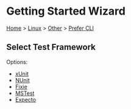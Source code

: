 # Getting Started Wizard

[Home](/docs/wiz/readme.md) > [Linux](Linux.md) > [Other](Linux_Other.md) > [Prefer CLI](Linux_Other_Cli.md)

## Select Test Framework

Options:
 * [xUnit](Linux_Other_Cli_xUnit.md)
 * [NUnit](Linux_Other_Cli_NUnit.md)
 * [Fixie](Linux_Other_Cli_Fixie.md)
 * [MSTest](Linux_Other_Cli_MSTest.md)
 * [Expecto](Linux_Other_Cli_Expecto.md)
